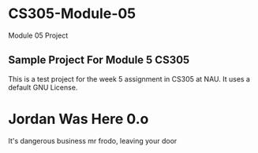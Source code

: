 # CS305-Module-05
Module 05 Project

## Sample Project For Module 5 CS305

This is a test project for the week 5 assignment in CS305 at NAU. It uses a default GNU License.


Jordan Was Here 0.o
=======
It's dangerous business mr frodo, leaving your door